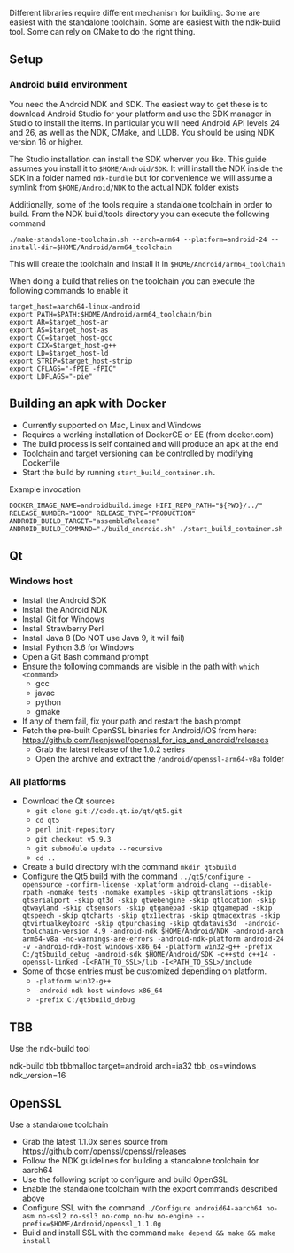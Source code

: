 Different libraries require different mechanism for building.  Some are easiest with the standalone toolchain. Some are easiest with the ndk-build tool.  Some can rely on CMake to do the right thing.

## Setup

### Android build environment

You need the Android NDK and SDK.  The easiest way to get these is to download Android Studio for your platform and use the SDK manager in Studio to install the items.  In particular you will need Android API levels 24 and 26, as well as the NDK, CMake, and LLDB.  You should be using NDK version 16 or higher.

The Studio installation can install the SDK wherver you like.  This guide assumes you install it to `$HOME/Android/SDK`.  It will install the NDK inside the SDK in a folder named `ndk-bundle` but for convenience we will assume a symlink from `$HOME/Android/NDK` to the actual NDK folder exists
 
Additionally, some of the tools require a standalone toolchain in order to build.  From the NDK build/tools directory you can execute the following command

`./make-standalone-toolchain.sh --arch=arm64 --platform=android-24 --install-dir=$HOME/Android/arm64_toolchain`

This will create the toolchain and install it in `$HOME/Android/arm64_toolchain`

When doing a build that relies on the toolchain you can execute the following commands to enable it

```
target_host=aarch64-linux-android
export PATH=$PATH:$HOME/Android/arm64_toolchain/bin
export AR=$target_host-ar
export AS=$target_host-as
export CC=$target_host-gcc
export CXX=$target_host-g++
export LD=$target_host-ld
export STRIP=$target_host-strip
export CFLAGS="-fPIE -fPIC"
export LDFLAGS="-pie"
```

## Building an apk with Docker

* Currently supported on Mac, Linux and Windows
* Requires a working installation of DockerCE or EE (from docker.com)
* The build process is self contained and will produce an apk at the end
* Toolchain and target versioning can be controlled by modifying Dockerfile
* Start the build by running `start_build_container.sh.`

Example invocation

```
DOCKER_IMAGE_NAME=androidbuild.image HIFI_REPO_PATH="${PWD}/../" RELEASE_NUMBER="1000" RELEASE_TYPE="PRODUCTION" ANDROID_BUILD_TARGET="assembleRelease" ANDROID_BUILD_COMMAND="./build_android.sh" ./start_build_container.sh
```

## Qt

### Windows host

* Install the Android SDK
* Install the Android NDK	
* Install Git for Windows
* Install Strawberry Perl
* Install Java 8 (Do NOT use Java 9, it will fail)
* Install Python 3.6 for Windows
* Open a Git Bash command prompt
* Ensure the following commands are visible in the path with `which <command>`
   * gcc
   * javac
   * python
   * gmake
* If any of them fail, fix your path and restart the bash prompt
* Fetch the pre-built OpenSSL binaries for Android/iOS from here:  https://github.com/leenjewel/openssl_for_ios_and_android/releases
  * Grab the latest release of the 1.0.2 series
  * Open the archive and extract the `/android/openssl-arm64-v8a` folder 
   
### All platforms

* Download the Qt sources 
  * `git clone git://code.qt.io/qt/qt5.git`
  * `cd qt5`
  * `perl init-repository`
  * `git checkout v5.9.3`
  * `git submodule update --recursive`
  * `cd ..`
* Create a build directory with the command `mkdir qt5build`
* Configure the Qt5 build with the command `../qt5/configure -opensource -confirm-license -xplatform android-clang --disable-rpath -nomake tests -nomake examples -skip qttranslations -skip qtserialport -skip qt3d -skip qtwebengine -skip qtlocation -skip qtwayland -skip qtsensors -skip qtgamepad -skip qtgamepad -skip qtspeech -skip qtcharts -skip qtx11extras -skip qtmacextras -skip qtvirtualkeyboard -skip qtpurchasing -skip qtdatavis3d  -android-toolchain-version 4.9 -android-ndk $HOME/Android/NDK -android-arch arm64-v8a -no-warnings-are-errors -android-ndk-platform android-24 -v -android-ndk-host windows-x86_64 -platform win32-g++ -prefix C:/qt5build_debug -android-sdk $HOME/Android/SDK -c++std c++14 -openssl-linked -L<PATH_TO_SSL>/lib -I<PATH_TO_SSL>/include`
* Some of those entries must be customized depending on platform.
  * `-platform win32-g++` 
  * `-android-ndk-host windows-x86_64`
  * `-prefix C:/qt5build_debug` 


   
## TBB

Use the ndk-build tool

ndk-build tbb tbbmalloc target=android arch=ia32 tbb_os=windows ndk_version=16

## OpenSSL

Use a standalone toolchain

* Grab the latest 1.1.0x series source from https://github.com/openssl/openssl/releases
* Follow the NDK guidelines for building a standalone toolchain for aarch64
* Use the following script to configure and build OpenSSL 
* Enable the standalone toolchain with the export commands described above
* Configure SSL with the command `./Configure android64-aarch64 no-asm no-ssl2 no-ssl3 no-comp no-hw no-engine --prefix=$HOME/Android/openssl_1.1.0g` 
* Build and install SSL with the command `make depend && make && make install`

 


   
